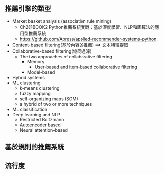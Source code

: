 ## 推薦引擎的類型
- Market basket analysis (association rule mining)
  - Ch2@BOOK2 Python推薦系統實戰：基於深度學習、NLP和圖算法的應用型推薦系統
  - https://github.com/Apress/applied-recommender-systems-python. 
- Content-based filtering(基於內容的推薦) ==> 文本特徵提取
- Collaborative-based filtering(協同過濾)
  - The two approaches of collaborative filtering
    - Memory
      - User-based and item-based collaborative filtering
    - Model-based 
- Hybrid systems
- ML clustering 
  - k-means clustering
  - fuzzy mapping
  - self-organizing maps (SOM)
  - a hybrid of two or more techniques
- ML classification
- Deep learning and NLP
  - Restricted Boltzmann
  - Autoencoder based
  - Neural attention–based

## 基於規則的推薦系統
## 流行度
